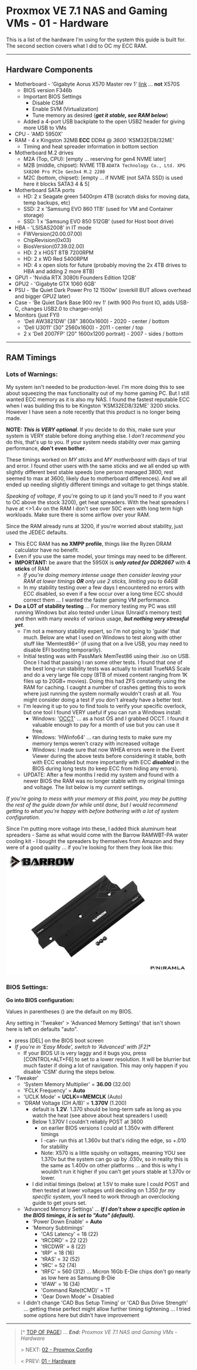 # Proxmox VE 7.1 NAS and Gaming VMs - 01 - Hardware

This is a list of the hardware I'm using for the system this guide is built for. The second section covers what I did to OC my ECC RAM. 

---

## Hardware Components

* Motherboard - 'Gigabyte Aorus X570 Master rev 1' [link](https://www.gigabyte.com/us/Motherboard/X570-AORUS-MASTER-rev-10) ... **not** X570S
    + BIOS version F346b
    + Important BIOS Settings
        - Disable CSM
        - Enable SVM (Virtualization)
        - Tune memory as desired (***get it stable, see RAM below***)
    + Added a 4-port USB backplate to the open USB2 header for giving more USB to VMs
* CPU - 'AMD 5950X'
* RAM - 4 x Kingston 32MB **ECC** DDR4 @ *3600* 'KSM32ED8/32ME'
    + Timing and heat spreader information in bottom section
* Motherboard M.2 drives
    + M2A (Top, CPU): [empty ... reserving for gen4 NVME later]
    + M2B (middle, chipset): NVME 1TB `ADATA Technology Co., Ltd. XPG SX8200 Pro PCIe Gen3x4 M.2 2280`
    + M2C (bottom, chipset): [empty ... if NVME (not SATA SSD) is used here it blocks SATA3 4 & 5]
* Motherboard SATA ports
    + HD: 2 x Seagate green 5400rpm 4TB (scratch disks for moving data, temp backups, etc)
    + SSD: 2 x 'Samsung EVO 860 1TB' (used for VM and Container storage)
    + SSD: 1 x 'Samsung EVO 850 512GB' (used for Host boot drive)
* HBA - 'LSISAS2008' in IT mode
    + FWVersion(20.00.07.00)
    + ChipRevision(0x03)
    + BiosVersion(07.39.02.00)
    + HD: 2 x HGST 8TB 7200RPM
    + HD: 2 x WD Red 5400RPM
    + HD: 4 x open slots for future (probably moving the 2x 4TB drives to HBA and adding 2 more 8TB)
* GPU1 - 'Nvidia RTX 3080ti Founders Edition 12GB'
* GPU2 - 'Gigabyte GTX 1060 6GB'
* PSU - 'Be Quiet Dark Power Pro 12 1500w' (overkill BUT allows overhead and bigger GPU2 later)
* Case - 'Be Quiet Dark Base 900 rev 1' (with 900 Pro front IO, adds USB-C, changes USB2.0 to charger-only)
* Monitors (just FYI)
    + 'Dell AW3821DW' (38" 3800x1600) - 2020 - center / bottom
    + 'Dell U3011' (30" 2560x1600) - 2011 - center / top
    + 2 x 'Dell 2007FP' (20" 1600x1200 portrait) - 2007 - sides / bottom

---

## RAM Timings

### Lots of Warnings:

My system isn't needed to be production-level. I'm more doing this to see about squeezing the max functionality out of my home gaming PC. But I still wanted ECC memory as it is also my NAS. I found the fastest reputable ECC when I was building this to be Kingston 'KSM32ED8/32ME' 3200 sticks. However I have seen a note recently that this product is no longer being made. 

**NOTE:** ***This is VERY optional***. If you decide to do this, make sure your system is VERY stable before doing anything else. I *don't recommend* you do this, that's up to you. If your system needs stability over max gaming performance, **don't even bother**. 

These timings worked on *MY sticks* and *MY motherboard* with days of trial and error. I found other users with the same sticks and we all ended up with slightly different best stable speeds (one person managed 3800, rest seemed to max at 3600, likely due to motherboard differences). And we all ended up needing slightly different timings and voltage to get things stable. 

*Speaking of voltage*, if you're going to up it (and you'll need to if you want to OC above the stock 3200), get heat spreaders. With the heat spreaders I have at <>1.4v on the RAM I don't see over 50C even with long term high workloads. Make sure there is some airflow over your RAM. 

Since the RAM already runs at 3200, if you're worried about stability, just used the JEDEC defaults. 

* This ECC RAM has **no XMPP profile**, things like the Ryzen DRAM calculator have no benefit.
* Even if you use the same model, your timings may need to be different.
* **IMPORTANT:** be aware that the 5950X is ***only rated for DDR2667*** with **4 sticks** of RAM
    - *If you're doing memory intense usage then consider leaving your RAM at lower timings* ***OR*** *only use 2 sticks, limiting you to 64GB*
    - In my stability testing over a few days I encountered no errors with ECC disabled, so even if a few occur over a long time ECC should correct them ... I wanted the faster gaming VM performance.
* **Do a LOT of stability testing** ... For memory testing my PC was still running Windows but also tested under Linux (Unraid's memory test) and then with many *weeks* of various usage, ***but nothing very stressful yet***.
    + I'm not a memory stability expert, so I'm not going to 'guide' that much. Below are what I used on Windows to test along with other stuff like 'Memtest86+' (if using that on a live USB, you may need to disable EFI booting temporarily). 
    + Initial testing was with PassMark MemTest86 using their .iso on USB. Once I had that passing I ran some other tests. I found that one of the best long-run stability tests was actually to install TrueNAS Scale and do a very large file copy (8TB of mixed content ranging from 1K files up to 20GB+ movies). Doing this had ZFS constantly using the RAM for caching. I caught a number of crashes getting this to work where just running the system normally wouldn't crash at all. You might consider doing a test if you don't already have a better test. 
    + I'm leaving it up to you to find tools to verify your specific overlock, but one tool I found VERY useful if you can run a Windows install:
        - Windows: '[OCCT](https://www.ocbase.com/)' ...  as a host OS and I grabbed OCCT. I found it valuable enough to pay for a month of use but you can use it free. 
        - Windows: 'HWinfo64' ... ran during tests to make sure my memory temps weren't crazy with increased voltage
        - Windows: I made sure that now WHEA errors were in the Event Viewer during the above tests before considering it stable, both with ECC enabled but more importantly with ECC ***disabled*** in the BIOS during long tests (to keep ECC from hiding any errors). 
    + UPDATE: After a few months I redid my system and found with a newer BIOS the RAM was no longer stable with my original timings and voltage. The list below is my *current* settings.

*If you're going to mess with your memory at this point, you may be putting the rest of the guide down for while until done, but I would recommend getting to what you're happy with before bothering with a lot of system configuration.*

Since I'm putting more voltage into these, I added thick aluminum heat spreaders 
        - Same as what would come with the Barrow RAMWBT-PA water cooling kit
        - I bought the spreaders by themselves from Amazon and they were of a good quality ... if you're looking for them they look like this: ![Barrow RAM heat spreader](assets/RAM_heat_spreaders_barrow.jpg)

### BIOS Settings:

**Go into BIOS configuration:**

Values in parentheses () are the default on my BIOS.

Any setting in 'Tweaker' > 'Advanced Memory Settings' that isn't shown here is left on defaults "auto". 

* press [DEL] on the BIOS boot screen
* *If you're in 'Easy Mode', switch to 'Advanced' with [F2]**
    + If your BIOS UI is very laggy and it bugs you, press [CONTROL+ALT+F6] to set to a lower resolution. It will be blurrier but much faster if doing a lot of navigation. This may only happen if you disable 'CSM' during the steps below. 
* 'Tweaker'
    + 'System Memory Multiplier' = **36.00** (32.00)
    + 'FCLK Frequency' = **Auto**
    + 'UCLK Mode' = **UCLK==MEMCLK** (Auto)
    + 'DRAM Voltage  (CH A/B)' = **1.370V** (1.200)
        - default is **1.2V**. 1.370 should be long-term safe as long as you watch the heat (see above about heat spreaders I used)
        - Below 1.370V I couldn't reliably POST at 3600
            * on earlier BIOS versions I could at 1.350v with different timings
            * I -can- run this at 1.360v but that's riding the edge, so +.010 for stability
            * Note: X570 is a little squishy on voltages, meaning YOU see 1.370v but the system can go up by .030v, so in reality this is the same as 1.400v on other platforms ... and this is why I wouldn't run it higher if you can't get yours stable at 1.370v or lower. 
        - I did initial timings (below) at 1.5V to make sure I could POST and then tested at lower voltages until deciding on 1.350 *for my specific system*, you'll need to work through an overclocking guide to get yours set.
    + 'Advanced Memory Settings' ... ***If I don't show a specific option in the BIOS timings, it is set to "Auto" (default).***
        - 'Power Down Enable' = **Auto**
        - 'Memory Subtimings'
            * 'CAS Latency' = 18 (22)
            * 'tRCDRD' = 22 (22)
            * 'tRCDWR' = 8 (22)
            * 'tRP' = 18 (16)
            * 'tRAS' = 32 (52)
            * 'tRC' = 52 (74)
            * 'tRFC' = 560 (312) ... Micron 16Gb E-Die chips don't go nearly as low here as Samsung B-Die
            * 'tFAW' = 16 (34)
            * 'Command Rate(tCMD)' = 1T
            * 'Gear Down Mode' = Disabled
    + I didn't change 'CAD Bus Setup Timing' or 'CAD Bus Drive Strength' ... getting these perfect might allow further timing tightening ... I tried some options here but didn't have improvement

---
> [^ [TOP OF PAGE](#proxmox-ve-7.1-nas-and-gaming-vms---01---hardware)] ... ***End:*** *Proxmox VE 7.1 NAS and Gaming VMs - Hardware*
> 
> \> NEXT: [02 - Proxmox Config](01.ProxmoxConfig.md)
>
> \< PREV: [01 - Hardware](01.Hardware.md)
